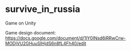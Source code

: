 # survive_in_russia
Game on Unity

Game design document: https://docs.google.com/document/d/1IY0INsd6iRRwCrw-MODjVU2GHuuSIHjdS6n8fL4Fh40/edit
